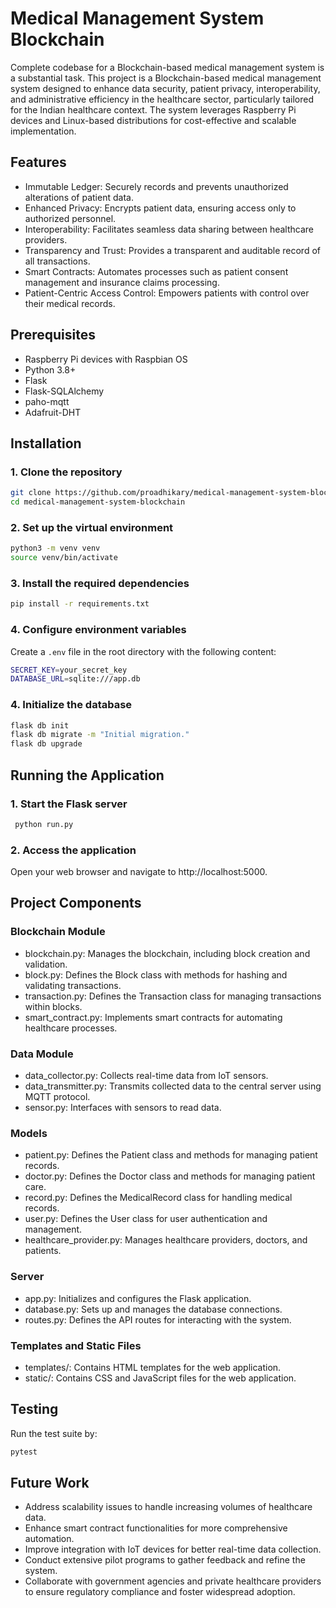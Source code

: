 # Medical Management System Blockchain
Complete codebase for a Blockchain-based medical management system is a substantial task. This project is a Blockchain-based medical management system designed to enhance data security, patient privacy, interoperability, and administrative efficiency in the healthcare sector, particularly tailored for the Indian healthcare context. The system leverages Raspberry Pi devices and Linux-based distributions for cost-effective and scalable implementation.

## Features

- Immutable Ledger: Securely records and prevents unauthorized alterations of patient data.
- Enhanced Privacy: Encrypts patient data, ensuring access only to authorized personnel.
- Interoperability: Facilitates seamless data sharing between healthcare providers.
- Transparency and Trust: Provides a transparent and auditable record of all transactions.
- Smart Contracts: Automates processes such as patient consent management and insurance claims processing.
- Patient-Centric Access Control: Empowers patients with control over their medical records.


## Prerequisites

- Raspberry Pi devices with Raspbian OS
- Python 3.8+
- Flask
- Flask-SQLAlchemy
- paho-mqtt
- Adafruit-DHT

## Installation

### 1. **Clone the repository**
   ```bash
   git clone https://github.com/proadhikary/medical-management-system-blockchain.git
   cd medical-management-system-blockchain
  ```

### 2. **Set up the virtual environment**
  ```bash
  python3 -m venv venv
  source venv/bin/activate
  ```

### 3. **Install the required dependencies**
  ```bash
  pip install -r requirements.txt

  ```

### 4. **Configure environment variables**
Create a `.env` file in the root directory with the following content:
  ```bash
  SECRET_KEY=your_secret_key
  DATABASE_URL=sqlite:///app.db
  ```

### 4. **Initialize the database**
  ```bash
  flask db init
  flask db migrate -m "Initial migration."
  flask db upgrade
  ```

## Running the Application

### 1. **Start the Flask server**
   ```bash
    python run.py
  ```
### 2. **Access the application**
Open your web browser and navigate to http://localhost:5000.


## Project Components
### Blockchain Module
  - blockchain.py: Manages the blockchain, including block creation and validation.
  - block.py: Defines the Block class with methods for hashing and validating transactions.
  - transaction.py: Defines the Transaction class for managing transactions within blocks.
  - smart_contract.py: Implements smart contracts for automating healthcare processes.

### Data Module
  - data_collector.py: Collects real-time data from IoT sensors.
  - data_transmitter.py: Transmits collected data to the central server using MQTT protocol.
  - sensor.py: Interfaces with sensors to read data.

### Models
  - patient.py: Defines the Patient class and methods for managing patient records.
  - doctor.py: Defines the Doctor class and methods for managing patient care.
  - record.py: Defines the MedicalRecord class for handling medical records.
  - user.py: Defines the User class for user authentication and management.
  - healthcare_provider.py: Manages healthcare providers, doctors, and patients.
### Server
  - app.py: Initializes and configures the Flask application.
  - database.py: Sets up and manages the database connections.
  - routes.py: Defines the API routes for interacting with the system.

### Templates and Static Files
  - templates/: Contains HTML templates for the web application.
  - static/: Contains CSS and JavaScript files for the web application.


## Testing
Run the test suite by:
```bash
pytest
```

## Future Work
  - Address scalability issues to handle increasing volumes of healthcare data.
  - Enhance smart contract functionalities for more comprehensive automation.
  - Improve integration with IoT devices for better real-time data collection.
  - Conduct extensive pilot programs to gather feedback and refine the system.
  - Collaborate with government agencies and private healthcare providers to ensure regulatory compliance and foster widespread adoption.


